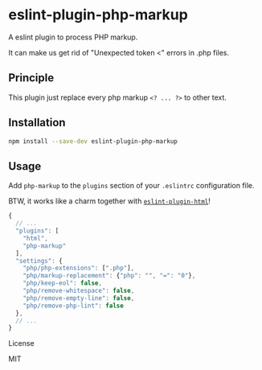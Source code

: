 # eslint-plugin-php-markup

A eslint plugin to process PHP markup.

It can make us get rid of "Unexpected token <" errors in .php files.

## Principle

This plugin just replace every php markup `<? ... ?>` to other text.

## Installation

```sh
npm install --save-dev eslint-plugin-php-markup
```

## Usage

Add `php-markup` to the `plugins` section of your `.eslintrc` configuration file.

BTW, it works like a charm together with [`eslint-plugin-html`](https://github.com/BenoitZugmeyer/eslint-plugin-html)!

```js
{
  // ...
  "plugins": [
    "html",
    "php-markup"
  ],
  "settings": {
    "php/php-extensions": [".php"],
    "php/markup-replacement": {"php": "", "=": "0"},
    "php/keep-eol": false,
    "php/remove-whitespace": false,
    "php/remove-empty-line": false,
    "php/remove-php-lint": false
  },
  // ...
}
```

License

MIT
